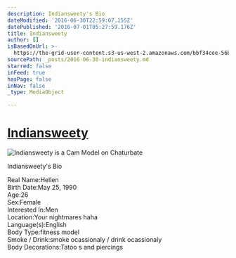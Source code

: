 ```yaml
---
description: Indiansweety's Bio
dateModified: '2016-06-30T22:59:07.155Z'
datePublished: '2016-07-01T05:27:59.176Z'
title: Indiansweety
author: []
isBasedOnUrl: >-
  https://the-grid-user-content.s3-us-west-2.amazonaws.com/bbf34cee-56bd-4c8c-921e-86ff874ab7b0.jpg
sourcePath: _posts/2016-06-30-indiansweety.md
starred: false
inFeed: true
hasPage: false
inNav: false
_type: MediaObject

---
```

# [Indiansweety][0]
![Indiansweety is a Cam Model on Chaturbate](https://the-grid-user-content.s3-us-west-2.amazonaws.com/bbf34cee-56bd-4c8c-921e-86ff874ab7b0.jpg)

Indiansweety's Bio

Real Name:Hellen  
Birth Date:May 25, 1990  
Age:26  
Sex:Female  
Interested In:Men  
Location:Your nightmares haha  
Language(s):English  
Body Type:fitness model  
Smoke / Drink:smoke ocassionaly / drink ocassionaly  
Body Decorations:Tatoo s and piercings

[0]: https://profiles.chaturbate.plus/indiansweety/ "Indiansweety Chaturbate Plus Profile"